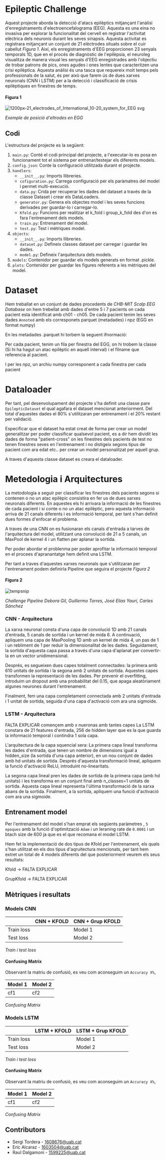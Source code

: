 # Epileptic Challenge
Aquest projecte aborda la detecció d'atacs epilèptics mitjançant l'anàlisi d'enregistraments d'electroencefalograma (EEG). Aquesta es una eina  no invasiva per explorar la funcionalitat del cervell en registrar l'activitat elèctrica dels neuronis durant les seves sinapsis. Aquesta activitat es registrara mitjançant un conjunt de 21 elèctrodes situats sobre el cuir cabellut *Figura 1*. Així, els enregistraments d'EEG proporcionen 23 senyals temporals 1D, que en el procés de diagnòstic de l'epilèpsia, el neuroleg visualitza de manera visual les senyals d'EEG enregistrades amb l'objectiu de trobar patrons de pics, ones agudes i ones lentes que caracteritzen una crisi epilèptica. Aquesta anàlisi és una tasca que requereix molt temps pels professionals de la salut, és per això que farem ús de dues xarxes neuronals (CNN i LSTM) per a la detecció i classificació de crisis epilèptiques en finestres de temps.

#### Figura 1
![1200px-21_electrodes_of_International_10-20_system_for_EEG svg](https://github.com/rauldaal/epileptic-challenge/assets/61145059/2788d529-a692-46b1-902a-9649601586bc)


*Exemple de posició d'eltrodes en EGG*

## Codi
L'estructura del projecte es la següent:
1. ``main.py``: Conté el codi principal del projecte, a l'executar-lo es posa en funcionament tot el sistema per entrenar/testejar els diferents models.
2. ``config.json``: Conte la configuració utilitzada durant el projecte.
3. ``handlers``:
   - ``__init__.py``: Imports llibreries.
   - ``cofiguration.py``: Carrega configuració per els paràmatres del model i permet multi-execució.
   - ``data.py``: Crida per recuperar les dades del dataset a través de la classe Dataset i crear els DataLoaders.
   - ``generator.py``: Genera els objectes model i les seves funcions derivades per guardar-lo i carregar-lo.
   - ``Kfold.py``:  Funcions per realitzar el k_fold i group_k_fold des d'on es fara l'entrenament dels models.
   - ``train.py``: Entrenament del model.
   - ``test.py``: Test i mètriques model.
4. ``objects``:
   - ``__init__.py``: Imports llibreries.
   - ``dataset.py``: Defineix classes dataset per carregar i guardar les dades.
   - ``model.py``: Defineix l'arquitectura dels models.
5. ``models``: Contenidor per guardar els models generats en format .pickle.
6. ``plots``: Contenidor per guardar les figures referents a les mètriques del model.

# Dataset

Hem treballat en un conjunt de dades procedents de *CHB-MIT Scalp EEG Database* on hem trebellat amb dades d'entre 5 i 7 pacients on cada pacient esta identificat amb ch01 - ch05. De cada pacient tenim les seves dades ``Annoted`` amb els corresponets parquet (metadades) i npz (EGG en format numpy)

En les metadades .parquet hi torbem la seguent ifnormació:

Per cada pacient, tenim un fila per finestra del EGG, on hi trobem la classe (Si hi ha hagut un atac epilèptic en aquell interval) i el filname que referencia al pacient.

I per les npz, un  archiu numpy corresponent a cada finestra per cada pacient

# Dataloader 

Per tant, pel desenvolupament del projecte s'ha definit una classe pare ``EpilepticDataset`` el qual agafara el dataset mencionat anteriorment. Del total d'aquestes dades el 80% s'utilitzaran per entrenament i el 20% restant per validació.

Especificar que el dataset ha estat creat de forma per crear un model generalitzar per poder classificar qualsevol pacient, es a dir hem dividit les dades de forma "patient-cross" on les finestres dels pacients de test no tenen finestres seves en l'entrenament i no distigeix segons tipus de pacient com ara edat etc.. per crear un model personalitzat per aquell grup.

A traves d'aquesta classe dataset es creara el dataloader.

# Metedologia i Arquitectures

La metodologia a seguir per classificar les finestres dels pacients segons si contenen o no un atac epilèpic consistira en fer us de dues xarxes neuronals diferents. En aquestes els hi arrivara la informació de les finestres de cada pacient i si conte o no un atac epilèptic, pero aquesta informació arriva de 21 canals diferents i es informació temporal, per tant s'han definit dues formes d'enfocar el problema.

A traves de una CNN on es fusionaran els canals d'entrada a tarves de l'arquitectura del model, utilitzant una convolució de 21 a 5 canals, un MaxPool de kernel 4 i un flatten per aplanar la sortida. 

Per poder abordar el problenma per poder aprofitar la informació temporal en el procees d'apranantatge hem definit una LSTM.

Per tant a traves d'aquestes xarxes neuronals que s'utilitzaran per l'entrenament podem definirla Pipeline que seguira el projecte *Figura 2*

#### Figura 2
![tempsnip](https://github.com/rauldaal/epileptic-challenge/assets/61145059/b5c0e4f5-9011-44ff-beda-a9233333a603)

*Challenge Pipeline*
*Debora Gil, Guillermo Torres, José Elias Yauri, Carles Sánchez*

### CNN - Arquitectura

La xarxa neuronal consta d'una capa de convolució 1D amb 21 canals d'entrada, 5 canals de sortida i un kernel de mida 6. A continuació, apliquem una capa de MaxPooling 1D amb un kernel de mida 4, un pas de 1 i un rebliment de 1 per reduir la dimensionalitat de les dades. Seguidament, la sortida d'aquesta capa passa a través d'una capa d'aplanat per convertir-la en un vector unidimensional.

Després, es segueixen dues capes totalment connectades: la primera amb 610 unitats de sortida i la segona amb 2 unitats de sortida. Aquestes capes transformen la representació de les dades. Per prevenir el overfitting, introduim un dropout amb una probabilitat del 0.15, que apaga aleatòriament algunes neurones durant l'entrenament.

Finalment, fem una capa completament connectada amb 2 unitats d'entrada i 1 unitat de sortida, seguida d'una capa d'activació com ara una sigmoide.

### LSTM - Arquitectura

FALTA EXPLICAR
començem amb x nueronas amb tantes capes
La LSTM constara de 21 features d'entrada, 256 de hidden layer que es la que guarda la informació temporal i contindra 1 sola capa.

L'arquitectura de la capa squencial sera: La primera capa lineal transforma les dades d'entrada, que tenen un nombre de dimensions igual a hidden_size (la sortida d'una capa anterior), en un nou conjunt de dades amb hd unitats de sortida. Després d'aquesta transformació lineal, apliquem la funció d'activació ReLU, introduint no-linearitats.

La segona capa lineal pren les dades de sortida de la primera capa (amb hd unitats) i les transforma en un conjunt final amb n_classes=1 unitats de sortida. Aquesta capa lineal representa l'última transformació de la xarxa abans de la sortida. Finalment, a la sortida, apliquem una funció d'activació com ara una sigmoide.


## Entrenament model

Per l'entrenament del model s'han emprat els següents paràmetres , ``5 epoques`` amb la funció d'optimització ``Adam`` i un leraning rate de ``0.0001`` i un btach size de 600 ja que es el que recomana el model LSTM. 

Hem fet la implementació de dos tipus de Kfold per l'entrenament, els quals s'han utilitzat en els dos tipus d'aqruitectura mencionats, per tant hem extret un total de 4 models diferents del que posteriorment veurem els seus resultats:

Kfold -> FALTA EXPLICAR

GrupKfold -> FALTA EXPLICAR

## Mètriques i resultats

### Models CNN
|   | CNN + KFOLD | CNN + Grup KFOLD|
|---| -------------| ------------- | 
|Train loss||Model 1| Model 1|
|Test loss||Model 2| Model 2|

*Train i test loss*

#### Confusing Matrix
Observant la matriu de confusió, es veu com aconseguim un ``Accuracy X%``,


| Model 1 |Model 2|
| -------------| ------------- | 
|cf1|cf2| 

*Confusing Matrix*

### Models LSTM
|   | LSTM + KFOLD | LSTM + Grup KFOLD|
|---| -------------| ------------- | 
|Train loss||Model 1| Model 1|
|Test loss||Model 2| Model 2|

*Train i test loss*

#### Confusing Matrix
Observant la matriu de confusió, es veu com aconseguim un ``Accuracy X%``,


| Model 1 |Model 2|
| -------------| ------------- | 
|cf1|cf2|

*Confusing Matrix*



## Contributors
* Sergi Tordera - 1608676@uab.cat
* Eric Alcaraz - 1603504@uab.cat                
* Raul Dalgamoni - 1599225@uab.cat





